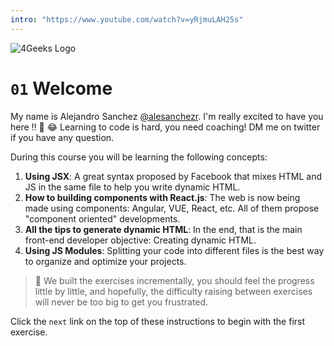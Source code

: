 ```yaml
---
intro: "https://www.youtube.com/watch?v=yRjmuLAH25s"
---
```


![4Geeks Logo](https://browser-blue-antlion-i1p0z23y.ws-us08.gitpod.io/workspace/react-tutorial-exercises/.learn/assets/4Geeks-logo.png/-/resize/200x/)

# `01` Welcome

My name is Alejandro Sanchez [@alesanchezr](https://twitter.com/alesanchezr). I'm really excited to have you here !! 🎉 😂
Learning to code is hard, you need coaching! DM me on twitter if you have any question.

During this course you will be learning the following concepts:

1. **Using JSX**: A great syntax proposed by Facebook that mixes HTML and JS in the same file to help you write dynamic HTML.
2. **How to building components with React.js**: The web is now being made using components: Angular, VUE, React, etc. All of them propose "component oriented" developments.  
3. **All the tips to generate dynamic HTML**: In the end, that is the main front-end developer objective: Creating dynamic HTML.  
4. **Using JS Modules**: Splitting your code into different files is the best way to organize and optimize your projects.  

> :small_blue_diamond: We built the exercises incrementally, you should feel the progress little by little, and hopefully, the difficulty raising between exercises will never be too big to get you frustrated.

Click the `next` link on the top of these instructions to begin with the first exercise.
